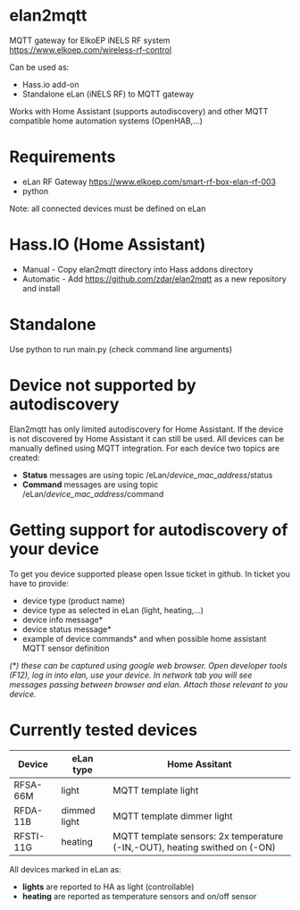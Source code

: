 # elan2mqtt
MQTT gateway for ElkoEP iNELS RF system https://www.elkoep.com/wireless-rf-control

Can be used as:
- Hass.io add-on
- Standalone eLan (iNELS RF) to MQTT gateway

Works with Home Assistant (supports autodiscovery) and other MQTT compatible home automation systems (OpenHAB,...)

# Requirements
- eLan RF Gateway https://www.elkoep.com/smart-rf-box-elan-rf-003
- python

Note: all connected devices must be defined on eLan

# Hass.IO (Home Assistant)
- Manual - Copy elan2mqtt directory into Hass addons directory
- Automatic - Add https://github.com/zdar/elan2mqtt as a new repository and install


# Standalone
Use python to run main.py (check command line arguments)

# Device not supported by autodiscovery
Elan2mqtt has only limited autodiscovery for Home Assistant. If the device is not discovered by Home Assistant it can still be used. All devices can be manually defined using MQTT integration. For each device two topics are created:
- **Status** messages are using topic /eLan/*device_mac_address*/status
- **Command** messages are using topic /eLan/*device_mac_address*/command

# Getting support for autodiscovery of your device
To get you device supported please open Issue ticket in github.
In ticket you have to provide:
- device type (product name)
- device type as selected in eLan (light, heating,...)
- device info message*
- device status message*
- example of device commands*
and when possible home assistant MQTT sensor definition

_(*) these can be captured using google web browser. Open developer tools (F12), log in into elan, use your device. In network tab you will see messages passing between browser and elan. Attach those relevant to you device._

# Currently tested devices
Device | eLan type | Home Assitant
---|---|---
RFSA-66M | light | MQTT template light
RFDA-11B | dimmed light | MQTT template dimmer light
RFSTI-11G | heating | MQTT template sensors: 2x temperature (-IN,-OUT), heating swithed on (-ON) 

All devices marked in eLan as:
- **lights** are reported to HA as light (controllable)
- **heating** are reported as temperature sensors and on/off sensor
